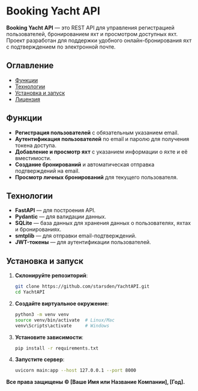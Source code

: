 # Booking Yacht API

**Booking Yacht API** — это REST API для управления регистрацией пользователей, бронированием яхт и просмотром доступных яхт. Проект разработан для поддержки удобного онлайн-бронирования яхт с подтверждением по электронной почте.

## Оглавление
- [Функции](#Функции)
- [Технологии](#Технологии)
- [Установка и запуск](#Установка-и-запуск)
- [Лицензия](LICENCE.md)

## Функции
- **Регистрация пользователей** с обязательным указанием email.
- **Аутентификация пользователей** по email и паролю для получения токена доступа.
- **Добавление и просмотр яхт** с указанием информации о яхте и её вместимости.
- **Создание бронирований** и автоматическая отправка подтверждений на email.
- **Просмотр личных бронирований** для текущего пользователя.

## Технологии
- **FastAPI** — для построения API.
- **Pydantic** — для валидации данных.
- **SQLite** — база данных для хранения данных о пользователях, яхтах и бронированиях.
- **smtplib** — для отправки email-подтверждений.
- **JWT-токены** — для аутентификации пользователей.

## Установка и запуск

1. **Склонируйте репозиторий**:
   ```bash
   git clone https://github.com/starsden/YachtAPI.git
   cd YachtAPI
   ```

2. **Создайте виртуальное окружение**:
   ```bash
   python3 -m venv venv
   source venv/bin/activate  # Linux/Mac
   venv\Scripts\activate     # Windows
   ```

3. **Установите зависимости**:
   ```bash
   pip install -r requirements.txt
   ```

4. **Запустите сервер**:
   ```bash
   uvicorn main:app --host 127.0.0.1 --port 8000
   ```



**Все права защищены © [Ваше Имя или Название Компании], [Год].**
